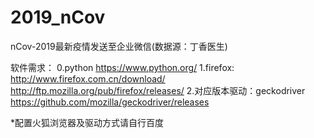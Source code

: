 # 2019_nCov
nCov-2019最新疫情发送至企业微信(数据源：丁香医生)


软件需求：
0.python
https://www.python.org/
1.firefox:
http://www.firefox.com.cn/download/
http://ftp.mozilla.org/pub/firefox/releases/
2.对应版本驱动：geckodriver
https://github.com/mozilla/geckodriver/releases


*配置火狐浏览器及驱动方式请自行百度
